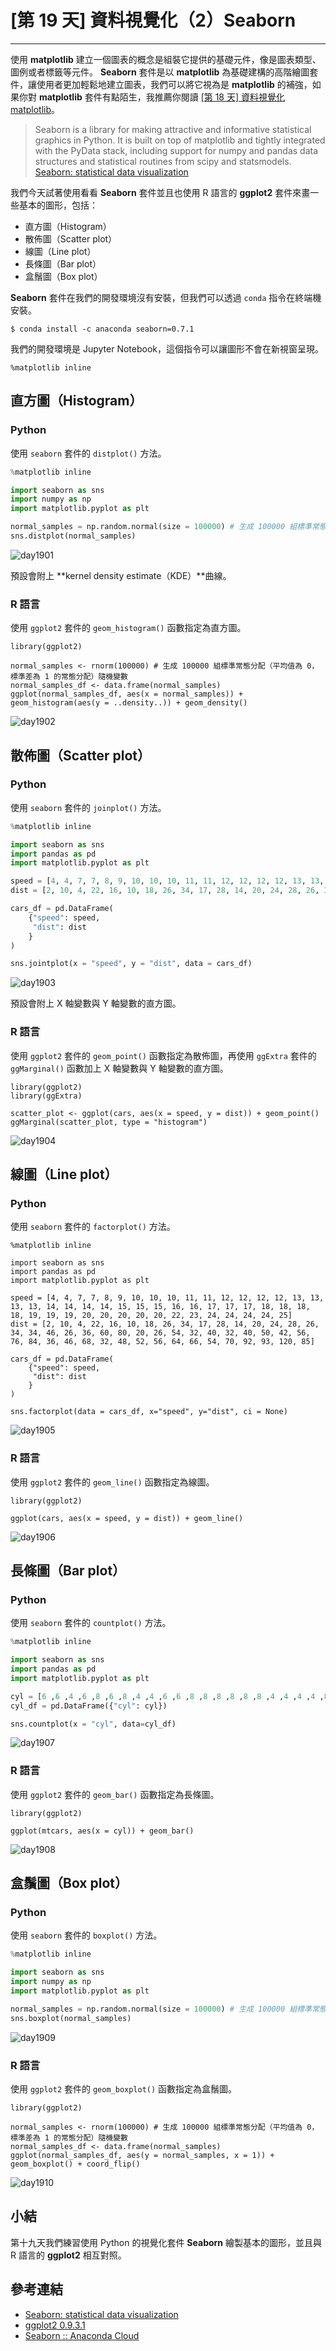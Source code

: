 # [第 19 天] 資料視覺化（2）Seaborn

---

使用 **matplotlib** 建立一個圖表的概念是組裝它提供的基礎元件，像是圖表類型、圖例或者標籤等元件。 **Seaborn** 套件是以 **matplotlib** 為基礎建構的高階繪圖套件，讓使用者更加輕鬆地建立圖表，我們可以將它視為是 **matplotlib** 的補強，如果你對 **matplotlib** 套件有點陌生，我推薦你閱讀 [[第 18 天] 資料視覺化 matplotlib](http://ithelp.ithome.com.tw/articles/10186484)。

> Seaborn is a library for making attractive and informative statistical graphics in Python. It is built on top of matplotlib and tightly integrated with the PyData stack, including support for numpy and pandas data structures and statistical routines from scipy and statsmodels.
> [Seaborn: statistical data visualization](http://seaborn.pydata.org/index.html)

我們今天試著使用看看 **Seaborn** 套件並且也使用 R 語言的 **ggplot2** 套件來畫一些基本的圖形，包括：

- 直方圖（Histogram）
- 散佈圖（Scatter plot）
- 線圖（Line plot）
- 長條圖（Bar plot）
- 盒鬚圖（Box plot）

**Seaborn** 套件在我們的開發環境沒有安裝，但我們可以透過 `conda` 指令在終端機安裝。

```
$ conda install -c anaconda seaborn=0.7.1
```

我們的開發環境是 Jupyter Notebook，這個指令可以讓圖形不會在新視窗呈現。

```
%matplotlib inline
```

## 直方圖（Histogram）

### Python

使用 `seaborn` 套件的 `distplot()` 方法。

```python
%matplotlib inline

import seaborn as sns
import numpy as np
import matplotlib.pyplot as plt

normal_samples = np.random.normal(size = 100000) # 生成 100000 組標準常態分配（平均值為 0，標準差為 1 的常態分配）隨機變數
sns.distplot(normal_samples)
```

![day1901](https://storage.googleapis.com/2017_ithome_ironman/day1901.png)

預設會附上 **kernel density estimate（KDE）**曲線。

### R 語言

使用 `ggplot2` 套件的 `geom_histogram()` 函數指定為直方圖。

```
library(ggplot2)

normal_samples <- rnorm(100000) # 生成 100000 組標準常態分配（平均值為 0，標準差為 1 的常態分配）隨機變數
normal_samples_df <- data.frame(normal_samples)
ggplot(normal_samples_df, aes(x = normal_samples)) + geom_histogram(aes(y = ..density..)) + geom_density()
```

![day1902](https://storage.googleapis.com/2017_ithome_ironman/day1902.png)

## 散佈圖（Scatter plot）

### Python

使用 `seaborn` 套件的 `joinplot()` 方法。

```python
%matplotlib inline

import seaborn as sns
import pandas as pd
import matplotlib.pyplot as plt

speed = [4, 4, 7, 7, 8, 9, 10, 10, 10, 11, 11, 12, 12, 12, 12, 13, 13, 13, 13, 14, 14, 14, 14, 15, 15, 15, 16, 16, 17, 17, 17, 18, 18, 18, 18, 19, 19, 19, 20, 20, 20, 20, 20, 22, 23, 24, 24, 24, 24, 25]
dist = [2, 10, 4, 22, 16, 10, 18, 26, 34, 17, 28, 14, 20, 24, 28, 26, 34, 34, 46, 26, 36, 60, 80, 20, 26, 54, 32, 40, 32, 40, 50, 42, 56, 76, 84, 36, 46, 68, 32, 48, 52, 56, 64, 66, 54, 70, 92, 93, 120, 85]

cars_df = pd.DataFrame(
    {"speed": speed,
     "dist": dist
    }
)

sns.jointplot(x = "speed", y = "dist", data = cars_df)
```

![day1903](https://storage.googleapis.com/2017_ithome_ironman/day1903.png)

預設會附上 X 軸變數與 Y 軸變數的直方圖。

### R 語言

使用 `ggplot2` 套件的 `geom_point()` 函數指定為散佈圖，再使用 `ggExtra` 套件的 `ggMarginal()` 函數加上 X 軸變數與 Y 軸變數的直方圖。

```
library(ggplot2)
library(ggExtra)

scatter_plot <- ggplot(cars, aes(x = speed, y = dist)) + geom_point()
ggMarginal(scatter_plot, type = "histogram")
```

![day1904](https://storage.googleapis.com/2017_ithome_ironman/day1904.png)

## 線圖（Line plot）

### Python

使用 `seaborn` 套件的 `factorplot()` 方法。

```
%matplotlib inline

import seaborn as sns
import pandas as pd
import matplotlib.pyplot as plt

speed = [4, 4, 7, 7, 8, 9, 10, 10, 10, 11, 11, 12, 12, 12, 12, 13, 13, 13, 13, 14, 14, 14, 14, 15, 15, 15, 16, 16, 17, 17, 17, 18, 18, 18, 18, 19, 19, 19, 20, 20, 20, 20, 20, 22, 23, 24, 24, 24, 24, 25]
dist = [2, 10, 4, 22, 16, 10, 18, 26, 34, 17, 28, 14, 20, 24, 28, 26, 34, 34, 46, 26, 36, 60, 80, 20, 26, 54, 32, 40, 32, 40, 50, 42, 56, 76, 84, 36, 46, 68, 32, 48, 52, 56, 64, 66, 54, 70, 92, 93, 120, 85]

cars_df = pd.DataFrame(
    {"speed": speed,
     "dist": dist
    }
)

sns.factorplot(data = cars_df, x="speed", y="dist", ci = None)
```

![day1905](https://storage.googleapis.com/2017_ithome_ironman/day1905.png)

### R 語言

使用 `ggplot2` 套件的 `geom_line()` 函數指定為線圖。

```
library(ggplot2)

ggplot(cars, aes(x = speed, y = dist)) + geom_line()
```

![day1906](https://storage.googleapis.com/2017_ithome_ironman/day1906.png)

## 長條圖（Bar plot）

### Python

使用 `seaborn` 套件的 `countplot()` 方法。

```python
%matplotlib inline

import seaborn as sns
import pandas as pd
import matplotlib.pyplot as plt

cyl = [6 ,6 ,4 ,6 ,8 ,6 ,8 ,4 ,4 ,6 ,6 ,8 ,8 ,8 ,8 ,8 ,8 ,4 ,4 ,4 ,4 ,8 ,8 ,8 ,8 ,4 ,4 ,4 ,8 ,6 ,8 ,4]
cyl_df = pd.DataFrame({"cyl": cyl})

sns.countplot(x = "cyl", data=cyl_df)
```

![day1907](https://storage.googleapis.com/2017_ithome_ironman/day1907.png)

### R 語言

使用 `ggplot2` 套件的 `geom_bar()` 函數指定為長條圖。

```
library(ggplot2)

ggplot(mtcars, aes(x = cyl)) + geom_bar()
```

![day1908](https://storage.googleapis.com/2017_ithome_ironman/day1908.png)

## 盒鬚圖（Box plot）

### Python

使用 `seaborn` 套件的 `boxplot()` 方法。

```python
%matplotlib inline

import seaborn as sns
import numpy as np
import matplotlib.pyplot as plt

normal_samples = np.random.normal(size = 100000) # 生成 100000 組標準常態分配（平均值為 0，標準差為 1 的常態分配）隨機變數
sns.boxplot(normal_samples)
```

![day1909](https://storage.googleapis.com/2017_ithome_ironman/day1909.png)

### R 語言

使用 `ggplot2` 套件的 `geom_boxplot()` 函數指定為盒鬚圖。

```
library(ggplot2)

normal_samples <- rnorm(100000) # 生成 100000 組標準常態分配（平均值為 0，標準差為 1 的常態分配）隨機變數
normal_samples_df <- data.frame(normal_samples)
ggplot(normal_samples_df, aes(y = normal_samples, x = 1)) + geom_boxplot() + coord_flip()
```

![day1910](https://storage.googleapis.com/2017_ithome_ironman/day1910.png)

## 小結

第十九天我們練習使用 Python 的視覺化套件 **Seaborn** 繪製基本的圖形，並且與 R 語言的 **ggplot2** 相互對照。

## 參考連結

- [Seaborn: statistical data visualization](http://seaborn.pydata.org/index.html)
- [ggplot2 0.9.3.1](http://docs.ggplot2.org/0.9.3.1/index.html)
- [Seaborn :: Anaconda Cloud](https://anaconda.org/anaconda/seaborn)
